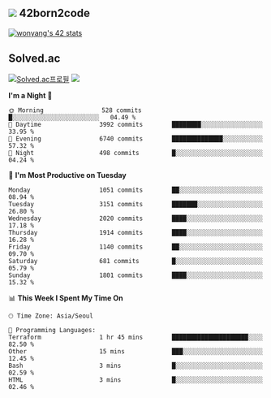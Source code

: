 
## <img src="https://img.shields.io/badge/-000000?style=flat&logo=42&logoColor=white"> 42born2code
<!--[![wonyang's 42 stats](https://badge42.vercel.app/api/v2/cl5nhe5b6007809kydha7ht42/stats?cursusId=21&coalitionId=88)](https://profile.intra.42.fr/users/wonyang)-->

[![wonyang's 42 stats](https://badge.mediaplus.ma/starryblue/wonyang?1337Badge=off&UM6P=off)](https://github.com/oakoudad/badge42)

## Solved.ac
[![Solved.ac프로필](http://mazassumnida.wtf/api/v2/generate_badge?boj=bennyws)](https://solved.ac/bennyws)
<a href="https://solved.ac/bennyws"><img src="http://mazandi.herokuapp.com/api?handle=bennyws&theme=cold"/></a>

<!--START_SECTION:waka-->
**I'm a Night 🦉** 

```text
🌞 Morning                528 commits         █░░░░░░░░░░░░░░░░░░░░░░░░   04.49 % 
🌆 Daytime                3992 commits        ████████░░░░░░░░░░░░░░░░░   33.95 % 
🌃 Evening                6740 commits        ██████████████░░░░░░░░░░░   57.32 % 
🌙 Night                  498 commits         █░░░░░░░░░░░░░░░░░░░░░░░░   04.24 % 
```
📅 **I'm Most Productive on Tuesday** 

```text
Monday                   1051 commits        ██░░░░░░░░░░░░░░░░░░░░░░░   08.94 % 
Tuesday                  3151 commits        ███████░░░░░░░░░░░░░░░░░░   26.80 % 
Wednesday                2020 commits        ████░░░░░░░░░░░░░░░░░░░░░   17.18 % 
Thursday                 1914 commits        ████░░░░░░░░░░░░░░░░░░░░░   16.28 % 
Friday                   1140 commits        ██░░░░░░░░░░░░░░░░░░░░░░░   09.70 % 
Saturday                 681 commits         █░░░░░░░░░░░░░░░░░░░░░░░░   05.79 % 
Sunday                   1801 commits        ████░░░░░░░░░░░░░░░░░░░░░   15.32 % 
```


📊 **This Week I Spent My Time On** 

```text
🕑︎ Time Zone: Asia/Seoul

💬 Programming Languages: 
Terraform                1 hr 45 mins        █████████████████████░░░░   82.50 % 
Other                    15 mins             ███░░░░░░░░░░░░░░░░░░░░░░   12.45 % 
Bash                     3 mins              █░░░░░░░░░░░░░░░░░░░░░░░░   02.59 % 
HTML                     3 mins              █░░░░░░░░░░░░░░░░░░░░░░░░   02.46 % 
```


<!--END_SECTION:waka-->
